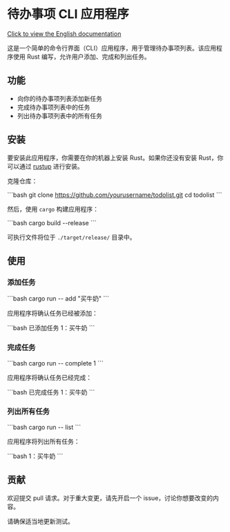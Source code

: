 
# 待办事项 CLI 应用程序

[Click to view the English documentation](README.md)

这是一个简单的命令行界面（CLI）应用程序，用于管理待办事项列表。该应用程序使用 Rust 编写，允许用户添加、完成和列出任务。

## 功能

- 向你的待办事项列表添加新任务
- 完成待办事项列表中的任务
- 列出待办事项列表中的所有任务

## 安装

要安装此应用程序，你需要在你的机器上安装 Rust。如果你还没有安装 Rust，你可以通过 [rustup](https://rustup.rs/) 进行安装。

克隆仓库：

\```bash
git clone https://github.com/yourusername/todolist.git
cd todolist
\```

然后，使用 `cargo` 构建应用程序：

\```bash
cargo build --release
\```

可执行文件将位于 `./target/release/` 目录中。

## 使用

### 添加任务

\```bash
cargo run -- add "买牛奶"
\```

应用程序将确认任务已经被添加：

\```bash
已添加任务 1：买牛奶
\```

### 完成任务

\```bash
cargo run -- complete 1
\```

应用程序将确认任务已经完成：

\```bash
已完成任务 1：买牛奶
\```

### 列出所有任务

\```bash
cargo run -- list
\```

应用程序将列出所有任务：

\```bash
1：买牛奶
\```

## 贡献

欢迎提交 pull 请求。对于重大变更，请先开启一个 issue，讨论你想要改变的内容。

请确保适当地更新测试。